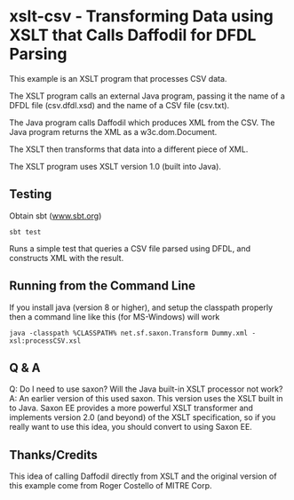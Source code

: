 # xslt-csv - Transforming Data using XSLT that Calls Daffodil for DFDL Parsing

This example is an XSLT program that processes CSV data. 

The XSLT program calls an external Java program, passing it the name of a DFDL file (csv.dfdl.xsd) and the name of a CSV file (csv.txt). 

The Java program calls Daffodil which produces XML from the CSV. The Java program returns the XML as a w3c.dom.Document. 

The XSLT then transforms that data into a different piece of XML. 

The XSLT program uses XSLT version 1.0 (built into Java).

## Testing

Obtain sbt (www.sbt.org)

    sbt test

Runs a simple test that queries a CSV file parsed using DFDL, and constructs XML with the result.

## Running from the Command Line

If you install java (version 8 or higher), and setup the classpath properly then a command line like this (for MS-Windows) will work

    java -classpath %CLASSPATH% net.sf.saxon.Transform Dummy.xml -xsl:processCSV.xsl 

## Q & A

Q: Do I need to use saxon? Will the Java built-in XSLT processor not work?
A: An earlier version of this used saxon. This version uses the XSLT built in to Java. Saxon EE provides a more powerful
XSLT transformer and implements version 2.0 (and beyond) of the XSLT specification, so if you really want to use this 
idea, you should convert to using Saxon EE. 

## Thanks/Credits

This idea of calling Daffodil directly from XSLT and the original version of this example come from Roger Costello of MITRE Corp.
